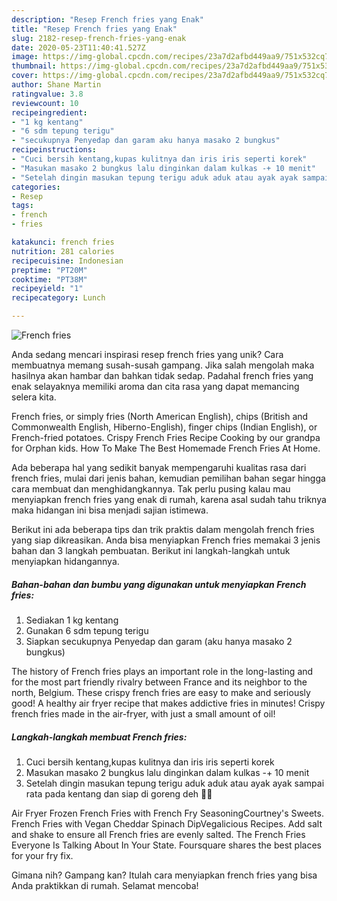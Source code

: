 ```yaml
---
description: "Resep French fries yang Enak"
title: "Resep French fries yang Enak"
slug: 2182-resep-french-fries-yang-enak
date: 2020-05-23T11:40:41.527Z
image: https://img-global.cpcdn.com/recipes/23a7d2afbd449aa9/751x532cq70/french-fries-foto-resep-utama.jpg
thumbnail: https://img-global.cpcdn.com/recipes/23a7d2afbd449aa9/751x532cq70/french-fries-foto-resep-utama.jpg
cover: https://img-global.cpcdn.com/recipes/23a7d2afbd449aa9/751x532cq70/french-fries-foto-resep-utama.jpg
author: Shane Martin
ratingvalue: 3.8
reviewcount: 10
recipeingredient:
- "1 kg kentang"
- "6 sdm tepung terigu"
- "secukupnya Penyedap dan garam aku hanya masako 2 bungkus"
recipeinstructions:
- "Cuci bersih kentang,kupas kulitnya dan iris iris seperti korek"
- "Masukan masako 2 bungkus lalu dinginkan dalam kulkas -+ 10 menit"
- "Setelah dingin masukan tepung terigu aduk aduk atau ayak ayak sampai rata pada kentang dan siap di goreng deh 👍🏻"
categories:
- Resep
tags:
- french
- fries

katakunci: french fries 
nutrition: 281 calories
recipecuisine: Indonesian
preptime: "PT20M"
cooktime: "PT38M"
recipeyield: "1"
recipecategory: Lunch

---
```



![French fries](https://img-global.cpcdn.com/recipes/23a7d2afbd449aa9/751x532cq70/french-fries-foto-resep-utama.jpg)

Anda sedang mencari inspirasi resep french fries yang unik? Cara membuatnya memang susah-susah gampang. Jika salah mengolah maka hasilnya akan hambar dan bahkan tidak sedap. Padahal french fries yang enak selayaknya memiliki aroma dan cita rasa yang dapat memancing selera kita.

French fries, or simply fries (North American English), chips (British and Commonwealth English, Hiberno-English), finger chips (Indian English), or French-fried potatoes. Crispy French Fries Recipe Cooking by our grandpa for Orphan kids. How To Make The Best Homemade French Fries At Home.

Ada beberapa hal yang sedikit banyak mempengaruhi kualitas rasa dari french fries, mulai dari jenis bahan, kemudian pemilihan bahan segar hingga cara membuat dan menghidangkannya. Tak perlu pusing kalau mau menyiapkan french fries yang enak di rumah, karena asal sudah tahu triknya maka hidangan ini bisa menjadi sajian istimewa.


Berikut ini ada beberapa tips dan trik praktis dalam mengolah french fries yang siap dikreasikan. Anda bisa menyiapkan French fries memakai 3 jenis bahan dan 3 langkah pembuatan. Berikut ini langkah-langkah untuk menyiapkan hidangannya.

<!--inarticleads1-->

##### Bahan-bahan dan bumbu yang digunakan untuk menyiapkan French fries:

1. Sediakan 1 kg kentang
1. Gunakan 6 sdm tepung terigu
1. Siapkan secukupnya Penyedap dan garam (aku hanya masako 2 bungkus)


The history of French fries plays an important role in the long-lasting and for the most part friendly rivalry between France and its neighbor to the north, Belgium. These crispy french fries are easy to make and seriously good! A healthy air fryer recipe that makes addictive fries in minutes! Crispy french fries made in the air-fryer, with just a small amount of oil! 

<!--inarticleads2-->

##### Langkah-langkah membuat French fries:

1. Cuci bersih kentang,kupas kulitnya dan iris iris seperti korek
1. Masukan masako 2 bungkus lalu dinginkan dalam kulkas -+ 10 menit
1. Setelah dingin masukan tepung terigu aduk aduk atau ayak ayak sampai rata pada kentang dan siap di goreng deh 👍🏻


Air Fryer Frozen French Fries with French Fry SeasoningCourtney&#39;s Sweets. French Fries with Vegan Cheddar Spinach DipVegalicious Recipes. Add salt and shake to ensure all French fries are evenly salted. The French Fries Everyone Is Talking About In Your State. Foursquare shares the best places for your fry fix. 

Gimana nih? Gampang kan? Itulah cara menyiapkan french fries yang bisa Anda praktikkan di rumah. Selamat mencoba!
